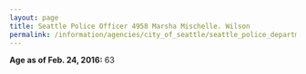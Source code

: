 ```yaml
---
layout: page
title: Seattle Police Officer 4958 Marsha Mischelle. Wilson
permalink: /information/agencies/city_of_seattle/seattle_police_department/copbook/4958/
---
```


**Age as of Feb. 24, 2016:** 63
